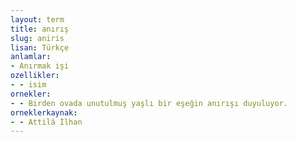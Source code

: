 ```yaml
---
layout: term
title: anırış
slug: aniris
lisan: Türkçe
anlamlar:
- Anırmak işi
ozellikler:
- - isim
ornekler:
- - Birden ovada unutulmuş yaşlı bir eşeğin anırışı duyuluyor.
orneklerkaynak:
- - Attilâ İlhan
---
```

